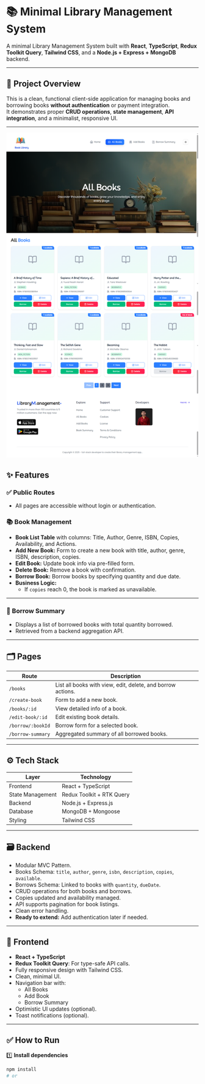 # 📚 Minimal Library Management System

A minimal Library Management System built with **React**, **TypeScript**, **Redux Toolkit Query**, **Tailwind CSS**, and a **Node.js + Express + MongoDB** backend.

---

## 🚀 Project Overview

This is a clean, functional client-side application for managing books and borrowing books **without authentication** or payment integration.  
It demonstrates proper **CRUD operations**, **state management**, **API integration**, and a minimalist, responsive UI.

---

![Project Banner](./localhost-5173-library%20app.png)

## ✨ **Features**

### ✅ Public Routes
- All pages are accessible without login or authentication.

### 📚 Book Management
- **Book List Table** with columns: Title, Author, Genre, ISBN, Copies, Availability, and Actions.
- **Add New Book:** Form to create a new book with title, author, genre, ISBN, description, copies.
- **Edit Book:** Update book info via pre-filled form.
- **Delete Book:** Remove a book with confirmation.
- **Borrow Book:** Borrow books by specifying quantity and due date.
- **Business Logic:** 
  - If `copies` reach 0, the book is marked as unavailable.

---

### 🔖 Borrow Summary
- Displays a list of borrowed books with total quantity borrowed.
- Retrieved from a backend aggregation API.

---

## 🗂️ **Pages**

| Route | Description |
|-------|--------------|
| `/books` | List all books with view, edit, delete, and borrow actions. |
| `/create-book` | Form to add a new book. |
| `/books/:id` | View detailed info of a book. |
| `/edit-book/:id` | Edit existing book details. |
| `/borrow/:bookId` | Borrow form for a selected book. |
| `/borrow-summary` | Aggregated summary of all borrowed books. |

---

## ⚙️ **Tech Stack**

| Layer | Technology |
|-------|-------------|
| Frontend | React + TypeScript |
| State Management | Redux Toolkit + RTK Query |
| Backend | Node.js + Express.js |
| Database | MongoDB + Mongoose |
| Styling | Tailwind CSS |

---

## 🗃️ **Backend**

- Modular MVC Pattern.
- Books Schema: `title`, `author`, `genre`, `isbn`, `description`, `copies`, `available`.
- Borrows Schema: Linked to books with `quantity`, `dueDate`.
- CRUD operations for both books and borrows.
- Copies updated and availability managed.
- API supports pagination for book listings.
- Clean error handling.
- **Ready to extend:** Add authentication later if needed.

---

## 🧩 **Frontend**

- **React + TypeScript**
- **Redux Toolkit Query**: For type-safe API calls.
- Fully responsive design with Tailwind CSS.
- Clean, minimal UI.
- Navigation bar with:
  - All Books
  - Add Book
  - Borrow Summary
- Optimistic UI updates (optional).
- Toast notifications (optional).

---

## ✅ **How to Run**

1️⃣ **Install dependencies**

```bash
npm install
# or

